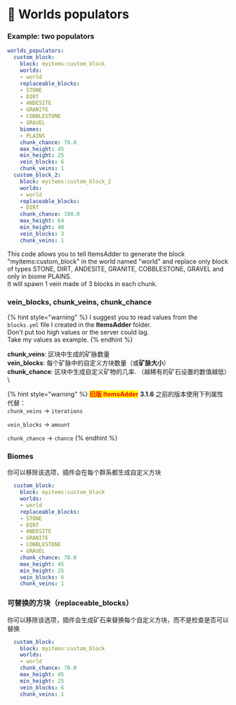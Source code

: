 # 💎 Worlds populators

### Example: two populators

```yaml
worlds_populators:
  custom_block:
    block: myitems:custom_block
    worlds:
    - world
    replaceable_blocks:
    - STONE
    - DIRT
    - ANDESITE
    - GRANITE
    - COBBLESTONE
    - GRAVEL
    biomes:
    - PLAINS
    chunk_chance: 70.0
    max_height: 45
    min_height: 25
    vein_blocks: 6
    chunk_veins: 1
  custom_block_2:
    block: myitems:custom_block_2
    worlds:
    - world
    replaceable_blocks:
    - DIRT
    chunk_chance: 100.0
    max_height: 64
    min_height: 40
    vein_blocks: 3
    chunk_veins: 1
```

This code allows you to tell ItemsAdder to generate the block "myitems:custom\_block" in the world named "world" and replace only block of types STONE, DIRT, ANDESITE, GRANITE, COBBLESTONE, GRAVEL and only in biome PLAINS.\
It will spawn 1 vein made of 3 blocks in each chunk.

### vein\_blocks, chunk\_veins, chunk\_chance

{% hint style="warning" %}
I suggest you to read values from the `blocks.yml` file I created in the **ItemsAdder** folder.\
Don't put too high values or the server could lag.\
Take my values as example.
{% endhint %}

**chunk\_veins**: 区块中生成的矿脉数量\
**vein\_blocks**: 每个矿脉中的自定义方块数量（或**矿脉大小**）\
**chunk\_chance**: 区块中生成自定义矿物的几率. （越稀有的矿石设置的数值越低）\

{% hint style="warning" %}
<mark style="color:red;">**旧版 ItemsAdder**</mark> **3.1.6** 之前的版本使用下列属性代替：\
`chunk_veins` -> `iterations`

`vein_blocks` -> `amount`

`chunk_chance` -> `chance`
{% endhint %}

### Biomes

你可以移除该选项，插件会在每个群系都生成自定义方块

```yaml
  custom_block:
    block: myitems:custom_block
    worlds:
    - world
    replaceable_blocks:
    - STONE
    - DIRT
    - ANDESITE
    - GRANITE
    - COBBLESTONE
    - GRAVEL
    chunk_chance: 70.0
    max_height: 45
    min_height: 25
    vein_blocks: 6
    chunk_veins: 1
```

### 可替换的方块（replaceable_blocks）

你可以移除该选项，插件会生成矿石来替换每个自定义方块，而不是检查是否可以替换

```yaml
  custom_block:
    block: myitems:custom_block
    worlds:
    - world
    chunk_chance: 70.0
    max_height: 45
    min_height: 25
    vein_blocks: 6
    chunk_veins: 1
```


